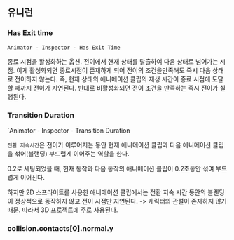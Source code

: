 
## 유니런

### Has Exit time

`Animator - Inspector - Has Exit Time`

종료 시점을 활성화하는 옵션. 전이에서 핸재 상태를 탈출하여 다음 상태로 넘어가는 시점. 
이게 활성화되면 종료시점이 존재하게 되어 전이의 조건을만족해도 즉시 다음 상태로 전이하지 않는다. 즉, 현재 상태의 애니메이션 클립의 재생 시간이 종료 시점에 도달할 때까지 전이가 지연된다. 반대로 비활성화되면 전이 조건을 만족하는 즉시 전이가 실행된다.

### Transition Duration

`Animator - Inspector - Transition Duration

`전환 지속시간`은 전이가 이루어지는 동안 현재 애니메이션 클립과 다음 애니메이션 클립을 섞어(블랜딩) 부드럽게 이어주는 역할을 한다.

0.2로 세팅되었을 때, 현재 동작과 다음 동작의 애니메이션 클립이 0.2초동안 섞여 부드럽게 이어진다.

하지만 2D 스프라이트를 사용한 애니메이션 클립에서는 전환 지속 시간 동안의 블렌딩이 정상적으로 동작하지 않고 전이 시점만 지연된다. -> 캐릭터의 관절이 존재하지 않기 때문. 따라서 3D 프로젝트에 주로 사용된다.

### collision.contacts[0].normal.y

